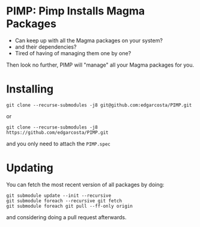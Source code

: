 # PIMP: Pimp Installs Magma Packages

- Can keep up with all the Magma packages on your system?
- and their dependencies?
- Tired of having of managing them one by one?

Then look no further, PIMP will "manage" all your Magma packages for you.

# Installing


```
git clone --recurse-submodules -j8 git@github.com:edgarcosta/PIMP.git
```
or
```
git clone --recurse-submodules -j8 https://github.com/edgarcosta/PIMP.git
```

and you only need to attach the `PIMP.spec`


# Updating

You can fetch the most recent version of all packages by doing:
```
git submodule update --init --recursive
git submodule foreach --recursive git fetch
git submodule foreach git pull --ff-only origin
```
and considering doing a pull request afterwards.
